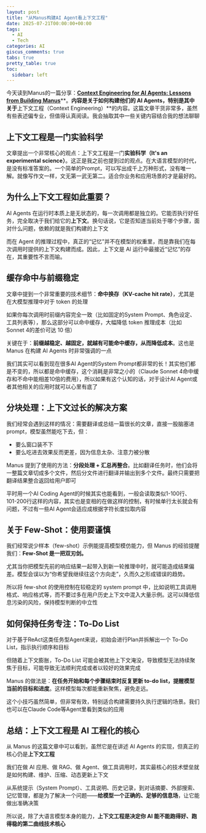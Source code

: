 ```yaml
---
layout: post
title: "从Manus构建AI Agent看上下文工程"
date: 2025-07-21T00:00:00+00:00
tags:
  - AI
  - Tech
categories: AI
giscus_comments: true
tabs: true
pretty_table: true
toc:
  sidebar: left
---
```


今天读到Manus的一篇分享：[**Context Engineering for AI Agents: Lessons from Building Manus**](https://manus.im/blog/Context-Engineering-for-AI-Agents-Lessons-from-Building-Manus)**。**内容是关于如何构建他们的 AI Agents，特别是其中关于**上下文工程（Context Engineering）**的内容。这篇文章干货非常多，虽然有些表述偏专业，但值得认真阅读。我会抽取其中一些关键内容结合我的想法聊聊

## 上下文工程是一门实验科学

文章提出一个非常核心的观点：上下文工程是一门**实验科学（It's an experimental science）**。这正是我之前也提到过的观点。在大语言模型的时代，是没有标准答案的。一个简单的Prompt，可以写出成千上万种形式，没有唯一解。就像写作文一样，文无第一武无第二。适合你业务和应用场景的才是最好的。

## 为什么上下文工程如此重要？

AI Agents 在运行时本质上是无状态的，每一次调用都是独立的。它能否执行好任务，完全取决于我们给它的**上下文**。换句话说，它是否知道当前处于哪个步骤，面对什么问题，依赖的就是我们构建的上下文

而在 Agent 的推理过程中，真正的“记忆”并不在模型的权重里，而是靠我们在每次调用时提供的上下文构建而成。因此，上下文是 AI 运行中最接近“记忆”的存在，其重要性不言而喻。

## 缓存命中与前缀稳定

文章中提到一个非常重要的技术细节：**命中换存（KV-cache hit rate）**，尤其是在大模型推理中对于 token 的处理

如果你每次调用时前缀内容完全一致（比如固定的System Prompt、角色设定、工具列表等），那么这部分可以命中缓存，大幅降低 token 推理成本（比如Sonnet 4的差价可达 10 倍）

关键在于：**前缀越稳定、越固定，就越有可能命中缓存，从而降低成本**。这也是 Manus 在构建 AI Agents 时非常强调的一点

我们其实可以看到现在很多AI Agent的System Prompt都非常的长！其实他们都是不变的，所以都是命中缓存，这个消耗是非常之小的（Claude Sonnet 4命中缓存和不命中能相差10倍的费用），所以如果有这个认知的话，对于设计AI Agent或者其他相关的应用时就可以心里有底了

## 分块处理：上下文过长的解决方案

我们经常会遇到这样的情况：需要翻译或总结一篇很长的文章，直接一股脑塞进 prompt，模型虽然能吃下去，但：

- 要么窗口装不下
- 要么吃进去效果反而更差，因为信息太杂、注意力被分散

Manus 提到了使用的方法：**分段处理 + 汇总再整合**。比如翻译任务时，他们会将一整篇文章切成多个文件，然后分文件进行翻译并输出到多个文件。最终只需要把翻译结果整合返回给用户即可

平时用一个AI Coding Agent的时候其实也能看到，一般会读取类似1-100行、101-200行这样的内容，其实也是变相的在做这样的控制，有时候单行太长就会有问题，不过有一些AI Agent会适应成根据字符长度拉取内容

## 关于 Few-Shot：使用要谨慎

我们经常说少样本（few-shot）示例能提高模型模仿能力，但 Manus 的经验提醒我们：**Few-Shot 是一把双刃剑。**

尤其当你把模型先前的响应结果一起带入到新一轮推理中时，就可能造成结果偏差。模型会误以为“你希望我继续往这个方向走”，久而久之形成错误的趋势。

所以将 few-shot 的使用控制在较稳定的 system prompt 中，比如说明工具调用格式、响应格式等，而不要过多在用户历史上下文中混入大量示例。这可以降低信息污染的风险，保持模型判断的中立性

## 如何保持任务专注：To-Do List

对于基于ReAct这类任务型Agent来说，初始会进行Plan并拆解出一个 To-Do List，指示执行顺序和目标

但随着上下文膨胀，To-Do List 可能会被其他上下文淹没，导致模型无法持续聚焦于目标，可能导致无法顺利完成或者以较好的效果完成

Manus 的做法是：**在任务开始和每个步骤结束时反复更新 to-do list，提醒模型当前的目标和进度**。这样模型每次都能重新聚焦，避免走远。

这个小技巧虽然简单，但非常有效，特别适合构建需要持久执行逻辑的场景。我们也可以在Claude Code等Agent里看到类似的应用

## 总结：上下文工程是 AI 工程化的核心

从 Manus 的这篇文章中可以看到，虽然它是在讲述 AI Agents 的实现，但真正的核心仍是**上下文工程**

我们在做 AI 应用、做 RAG、做 Agent、做工具调用时，其实最核心的技术壁垒就是如何构建、维护、压缩、动态更新上下文

从系统提示（System Prompt）、工具说明、历史记录，到对话摘要、外部搜索、记忆管理，都是为了解决一个问题——**给模型一个正确的、足够的信息场**，让它能做出准确决策

所以说，除了大语言模型本身的能力，**上下文工程是决定你 AI 能不能跑得好、跑得稳的第二曲线技术核心**
